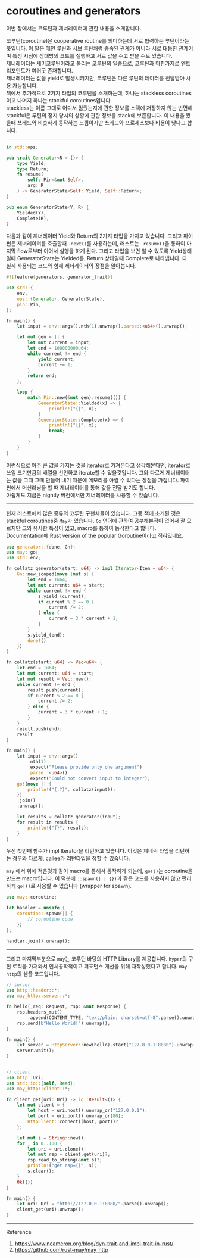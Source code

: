 # coroutines and generators

이번 장에서는 코루틴과 제너레이터에 관한 내용을 소개합니다.

코루틴(coroutine)은 cooperative routine를 의미하는데 서로 협력하는 루틴이라는 뜻입니다. 이 말은 메인 루틴과 서브 루틴처럼 종속된 관계가 아니라 서로 대등한 관계이며 특정 시점에 상대방의 코드를 실행하고 서로 값을 주고 받을 수도 있습니다.  
제너레이터는 세미코루틴이라고 불리는 코루틴의 일종으로, 코루틴과 마찬가지로 엔트리포인트가 여러곳 존재합니다.  
제너레이터는 값을 yield로 발생시키지만, 코루틴은 다른 루틴의 데이터를 전달받아 사용 가능합니다.  
책에서 추가적으로 2가지 타입의 코루틴을 소개하는데, 하나는 stackless coroutines 이고 나머지 하나는 stackful coroutines입니다.  
stackless는 이름 그대로 어디서 멈췄는지에 관한 정보를 스택에 저장하지 않는 반면에 stackful은 루틴의 정지 당시의 상황에 관한 정보를 stack에 보존합니다. 이 내용을 봤을때 쓰레드와 비슷하게 동작하는 느낌이지만 쓰레드와 프로세스보다 비용이 낮다고 합니다.

---

```rust
in std::ops;

pub trait Generator<R = ()> {
    type Yield;
    type Return;
    fn resume(
        self: Pin<&mut Self>,
        arg: R
    ) -> GeneratorState<Self::Yield, Self::Return>;
}

pub enum GeneratorState<Y, R> {
    Yielded(Y),
    Complete(R),
}
```

다음과 같이 제너레이터 Yield와 Return의 2가지 타입을 가지고 있습니다. 그리고 파이썬은 제너레이터를 호출할때 `.next()`를 사용하는데, 러스트는 `.resume()`을 통하여 마지막 flow로부터 이어서 실행을 하게 된다. 그리고 타입을 보면 알 수 있도록 Yield상태 일때 GeneratorState는 Yielded를, Return 상태일때 Complete로 나타냅니다.
다. 실제 사용되는 코드와 함께 제너레이터의 장점을 알아봅시다.

```rust
#![feature(generators, generator_trait)]

use std::{
    env,
    ops::{Generator, GeneratorState},
    pin::Pin,
};

fn main() {
    let input = env::args().nth(1).unwrap().parse::<u64>().unwrap();

    let mut gen = || {
        let mut current = input;
        let end = 100000000u64;
        while current != end {
            yield current;
            current += 1;
        }
        return end;
    };

    loop {
        match Pin::new(&mut gen).resume(()) {
            GeneratorState::Yielded(x) => {
                println!("{}", x);
            }
            GeneratorState::Complete(x) => {
                println!("{}", x);
                break;
            }
        }
    }
}
```

이런식으로 아주 큰 값을 가지는 것을 iterator로 가져온다고 생각해본다면, iterator로 쓰일 크기만큼의 배열을 선언하고 iterate할 수 있을것입니다. 그와 다르게 제너레이터는 값을 그때 그때 만들어 내기 때문에 메모리를 아낄 수 있다는 장점을 가집니다. 파이썬에서 머신러닝을 할 때 제너레이터를 통해 값을 전달 받기도 합니다.  
아쉽게도 지금은 nightly 버전에서만 제너레이터를 사용할 수 있습니다.

---

현재 러스트에서 많은 종류의 코루틴 구현체들이 있습니다. 그중 책에 소개된 것은 stackful coroutines중 `May`가 있습니다. `Go` 언어에 관하여 공부해본적이 없어서 잘 모르지만 그와 유사한 특성이 있고, macro를 통하여 동작한다고 합니다. Documentation에 Rust version of the popular Goroutine이라고 적혀있네요.

```rust
use generator::{done, Gn};
use may::go;
use std::env;

fn collatz_generator(start: u64) -> impl Iterator<Item = u64> {
    Gn::new_scoped(move |mut s| {
        let end = 1u64;
        let mut current: u64 = start;
        while current != end {
            s.yield_(current);
            if current % 2 == 0 {
                current /= 2;
            } else {
                current = 3 * current + 1;
            }
        }
        s.yield_(end);
        done!()
    })
}

fn collatz(start: u64) -> Vec<u64> {
    let end = 1u64;
    let mut current: u64 = start;
    let mut result = Vec::new();
    while current != end {
        result.push(current);
        if current % 2 == 0 {
            current /= 2;
        } else {
            current = 3 * current + 1;
        }
    }
    result.push(end);
    result
}

fn main() {
    let input = env::args()
        .nth(1)
        .expect("Please provide only one argument")
        .parse::<u64>()
        .expect("Could not convert input to integer");
    go!(move || {
        println!("{:?}", collatz(input));
    })
    .join()
    .unwrap();

    let results = collatz_generator(input);
    for result in results {
        println!("{}", result);
    }
}
```

우선 첫번째 함수가 impl Iterator을 리턴하고 있습니다. 이것은 제네릭 타입을 리턴하는 경우와 다르게, callee가 리턴타입을 정할 수 있습니다.

`may` 에서 위에 적은것과 같이 macro를 통해서 동작하게 되는데, `go!()`는 coroutine을 만드는 macro입니다. 이 덕분에 `::spawn(| | {})`과 같은 코드를 사용하지 않고 편리하게 `go!()`로 사용할 수 있습니다 (wrapper for spawn).

```rust
use may::coroutine;

let handler = unsafe {
    coroutine::spawn(|| {
        // coroutine code
    })
};

handler.join().unwrap();
```


---

그리고 마지막부분으로 `may`는 코루틴 바탕의 HTTP Library를 제공합니다. `hyper`의 구현 로직을 가져와서 인체공학적이고 퍼포먼스 개선을 위해 재작성했다고 합니다. 
`may-http`의 샘플 코드입니다.

```rust
// server
use http::header::*;
use may_http::server::*;

fn hello(_req: Request, rsp: &mut Response) {
    rsp.headers_mut()
        .append(CONTENT_TYPE, "text/plain; charset=utf-8".parse().unwrap());
    rsp.send(b"Hello World!").unwrap();
}

fn main() {
    let server = HttpServer::new(hello).start("127.0.0.1:8080").unwrap();
    server.wait();
}


// client
use http::Uri;
use std::io::{self, Read};
use may_http::client::*;

fn client_get(uri: Uri) -> io::Result<()> {
    let mut client = {
        let host = uri.host().unwrap_or("127.0.0.1");
        let port = uri.port().unwrap_or(80);
        HttpClient::connect((host, port))?
    };

    let mut s = String::new();
    for _ in 0..100 {
        let uri = uri.clone();
        let mut rsp = client.get(uri)?;
        rsp.read_to_string(&mut s)?;
        println!("get rsp={}", s);
        s.clear();
    }
    Ok(())
}

fn main() {
    let uri: Uri = "http://127.0.0.1:8080/".parse().unwrap();
    client_get(uri).unwrap();
}

```

---

Reference

1. https://www.ncameron.org/blog/dyn-trait-and-impl-trait-in-rust/
1. https://github.com/rust-may/may_http

